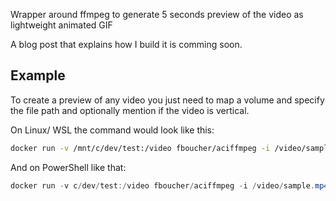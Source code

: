 
Wrapper around ffmpeg to generate 5 seconds preview of the video as lightweight animated GIF

A blog post that explains how I build it is comming soon.

## Example
To create a preview of any video you just need to map a volume and specify the file path and optionally mention if the video is vertical.

On Linux/ WSL the command would look like this: 

``` bash
docker run -v /mnt/c/dev/test:/video fboucher/aciffmpeg -i /video/sample.mp4 -v
```

And on PowerShell like that:
``` powershell
docker run -v c/dev/test:/video fboucher/aciffmpeg -i /video/sample.mp4 -v
```

